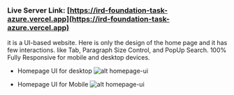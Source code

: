 ### Live Server Link: [https://ird-foundation-task-azure.vercel.app](https://ird-foundation-task-azure.vercel.app)

it is a UI-based website. Here is only the design of the home page and it has few interactions. like Tab, Paragraph Size Control, and PopUp Search.
100% Fully Responsive for mobile and desktop devices.

* Homepage UI for desktop  ![alt homepage-ui](https://prnt.sc/RDyOtBsMI8aL)

* Homepage UI for Mobile  ![alt homepage-ui](https://prnt.sc/0RBVBDUDMzvz)